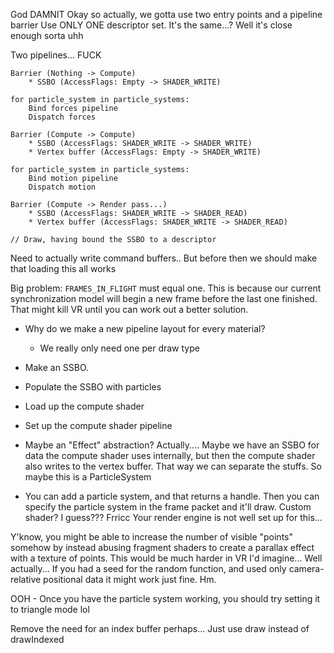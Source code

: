 God DAMNIT
Okay so actually, we gotta use two entry points and a pipeline barrier
Use ONLY ONE descriptor set. It's the same...? Well it's close enough sorta
uhh

Two pipelines... FUCK

```
Barrier (Nothing -> Compute)
    * SSBO (AccessFlags: Empty -> SHADER_WRITE)

for particle_system in particle_systems:
    Bind forces pipeline
    Dispatch forces

Barrier (Compute -> Compute)
    * SSBO (AccessFlags: SHADER_WRITE -> SHADER_WRITE)
    * Vertex buffer (AccessFlags: Empty -> SHADER_WRITE)

for particle_system in particle_systems:
    Bind motion pipeline
    Dispatch motion

Barrier (Compute -> Render pass...)
    * SSBO (AccessFlags: SHADER_WRITE -> SHADER_READ)
    * Vertex buffer (AccessFlags: SHADER_WRITE -> SHADER_READ)

// Draw, having bound the SSBO to a descriptor 
```


Need to actually write command buffers.. But before then we should make that loading this all works

Big problem: `FRAMES_IN_FLIGHT` must equal one. This is because our current synchronization model will begin a new frame before the last one finished.
That might kill VR until you can work out a better solution.

* Why do we make a new pipeline layout for every material?
    * We really only need one per draw type


* Make an SSBO. 
* Populate the SSBO with particles
* Load up the compute shader
* Set up the compute shader pipeline
* Maybe an "Effect" abstraction?
Actually.... Maybe we have an SSBO for data the compute shader uses internally, but then the compute shader also writes to the vertex buffer. That way we can separate the stuffs. So maybe this is a ParticleSystem

* You can add a particle system, and that returns a handle. Then you can specify the particle system in the frame packet and it'll draw. Custom shader? I guess??? Frricc
Your render engine is not well set up for this...

Y'know, you might be able to increase the number of visible "points" somehow by instead abusing fragment shaders to create a parallax effect with a texture of points. This would be much harder in VR I'd imagine... Well actually... If you had a seed for the random function, and used only camera-relative positional data it might work just fine. Hm.

OOH - Once you have the particle system working, you should try setting it to triangle mode lol

Remove the need for an index buffer perhaps... Just use draw instead of drawIndexed
